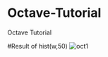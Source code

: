 # Octave-Tutorial
Octave Tutorial 

#Result of hist(w,50)
![oct1](https://user-images.githubusercontent.com/34748213/127777929-76732c45-b52f-4350-92ce-0353fb46f33c.jpg)

